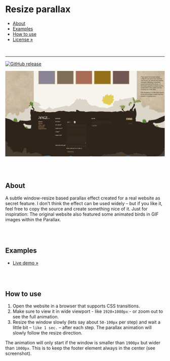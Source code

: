# Resize parallax

- [About](#about)
- [Examples](#examples)
- [How to use](#how-to-use)
- [License »](/LICENSE.md)


<br>

---

[![GitHub release](https://img.shields.io/github/release/ChristianOellers/Effects--Website-Images-Parallax.svg)](https://github.com/ChristianOellers/Effects--Website-Images-Parallax/releases)


[![Live demo](/Screenshots/Example.png)](https://christianoellers.github.io/Effects--Website-Images-Parallax/)


<br><br>

## About

A subtle window-resize based parallax effect created for a real website as secret feature. I don't think the effect can be used widely – but if you like it, feel free to copy the source and create something nice of it. Just for inspiration: The original website also featured some animated birds in GIF images within the Parallax.


<br><br>

## Examples

- [Live demo »](https://christianoellers.github.io/Effects--Website-Images-Parallax/)


<br><br>

## How to use

1. Open the website in a browser that supports CSS transitions.
2. Make sure to view it in wide viewport - like `1920×1080px` - or zoom out to see the full animation.
3. Resize the window slowly (lets say about `50-100px` per step) and wait a little bit – `like 1 sec.` – after each step. The parallax animation will slowly follow the resize direction.

The animation will only start if the window is smaller than `1900px` but wider than `1000px`. This is to keep the footer element always in the center (see screenshot).

